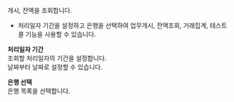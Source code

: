 
개시, 잔액을 조회합니다.

- 처리일자 기간을 설정하고 은행을 선택하여 업무개시, 잔액조회, 거래집계, 테스트콜 기능을 사용할 수 있습니다.

**처리일자 기간**
<br>조회할 처리일자의 기간을 설정합니다.
<br>날짜부터 날짜로 설정할 수 있습니다.

**은행 선택**
<br>은행 목록을 선택합니다.